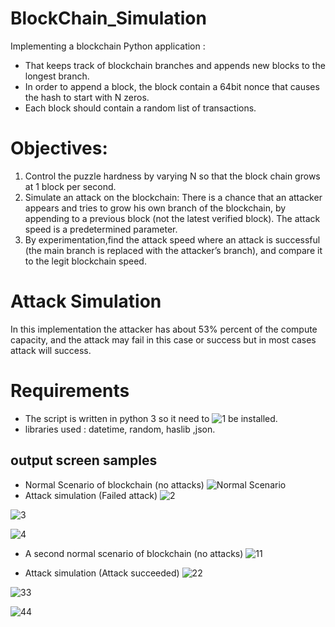 # BlockChain_Simulation
Implementing a blockchain Python application :
- That keeps track of blockchain branches and appends new 
blocks to the longest branch.
- In order to append a block, the block contain a 64bit nonce that causes the hash to start with N zeros.
- Each block should contain a random list of transactions.

# Objectives:
1) Control the puzzle hardness by varying N so that the block chain grows at 1 block per second.
2) Simulate an attack on the blockchain: There is a chance that an attacker appears and tries to grow 
his own branch of the blockchain, by appending to a previous block (not the latest verified block).
The attack speed is a predetermined parameter.
3) By experimentation,find the attack speed where an attack is successful (the main branch is 
replaced with the attacker’s branch), and compare it to the legit blockchain speed.

# Attack Simulation
In this implementation the attacker has about 53% percent of the compute capacity, and the attack may fail in this case or success but in most cases attack will success.

# Requirements 
- The script is written in python 3 so it need to ![1](https://user-images.githubusercontent.com/75391814/175976928-720ef9cf-ebb2-4648-8f72-a5dc6a268ee3.png)
be installed.
- libraries used : datetime, random, haslib ,json. 

## output screen samples
- Normal Scenario of blockchain (no attacks)
![Normal Scenario](https://user-images.githubusercontent.com/75391814/175977945-6bdfa246-f9a0-4955-a1a9-24e1400942ef.png)
- Attack simulation (Failed attack)
![2](https://user-images.githubusercontent.com/75391814/175978983-69c7a258-e466-474e-a42a-c584dd03ee44.png)

![3](https://user-images.githubusercontent.com/75391814/175978886-81255170-1a34-4282-91df-5dc6819270c3.png)

![4](https://user-images.githubusercontent.com/75391814/175979034-2e536dc1-a29a-4586-93bf-5707df19baec.png)
- A second normal scenario of blockchain (no attacks)
![11](https://user-images.githubusercontent.com/75391814/175979542-98a08114-e962-457c-92c5-acdf951b3e34.png)

-  Attack simulation (Attack succeeded)
![22](https://user-images.githubusercontent.com/75391814/175979584-6a20865e-14aa-4cbc-8227-c2037c281559.png)

![33](https://user-images.githubusercontent.com/75391814/175979607-0df639ac-193f-45d2-bc0b-399c0f3989a7.png)

![44](https://user-images.githubusercontent.com/75391814/175979639-5d17ea16-0117-4c04-9903-a60097c1728a.png)




